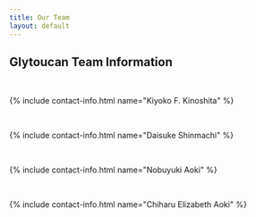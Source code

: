 ```yaml
---
title: Our Team
layout: default
---
```


## Glytoucan Team Information 
  
<br>
  
{% include contact-info.html name="Kiyoko F. Kinoshita" %}  

<br>

{% include contact-info.html name="Daisuke Shinmachi" %}  

<br>

{% include contact-info.html name="Nobuyuki Aoki" %}  

<br>

{% include contact-info.html name="Chiharu Elizabeth Aoki" %}  

<br>

<br>
